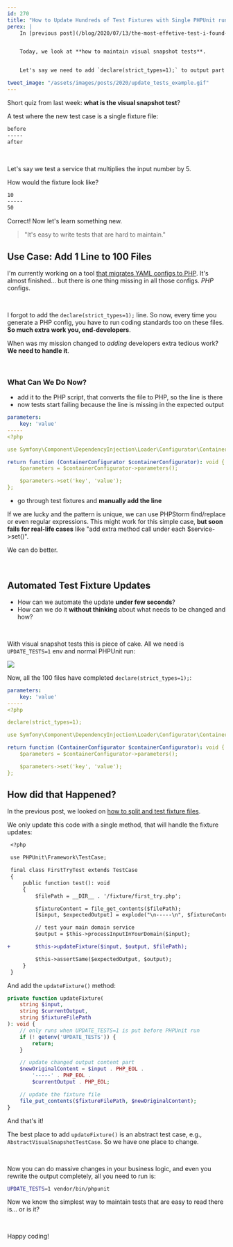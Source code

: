 ```yaml
---
id: 270
title: "How to Update Hundreds of Test Fixtures with Single PHPUnit run"
perex: |
    In [previous post](/blog/2020/07/13/the-most-effetive-test-i-found-in-7-years-of-testing/), we look at the benefits of visual snapshot testing for lazy people. How bare *input/output* code in a single file makes tests easy to read for new contributors.


    Today, we look at **how to maintain visual snapshot tests**.


    Let's say we need to add `declare(strict_types=1);` to output part of 100 test fixtures? Would you add it manually in every single file?

tweet_image: "/assets/images/posts/2020/update_tests_example.gif"
---
```


Short quiz from last week: **what is the visual snapshot test**?

A test where the new test case is a single fixture file:

```bash
before
-----
after
```

<br>

Let's say we test a service that multiplies the input number by 5.

How would the fixture look like?

```bash
10
-----
50
```

Correct! Now let's learn something new.

<blockquote class="blockquote text-center">
    "It's easy to write tests that are hard to maintain."
</blockquote>

## Use Case: Add 1 Line to 100 Files

I'm currently working on a tool [that migrates YAML configs to PHP](https://twitter.com/VotrubaT/status/1285190524627025925). It's almost finished... but there is one thing missing in all those configs. *PHP* configs.

<br>

I forgot to add the `declare(strict_types=1);` line. So now, every time you generate a PHP config, you have to run coding standards too on these files. **So much extra work you, end-developers**.

When was my mission changed to *adding* developers extra tedious work? **We need to handle it**.

<br>

### What Can We Do Now?

- add it to the PHP script, that converts the file to PHP, so the line is there
- now tests start failing because the line is missing in the expected output

```yaml
parameters:
    key: 'value'
-----
<?php

use Symfony\Component\DependencyInjection\Loader\Configurator\ContainerConfigurator;

return function (ContainerConfigurator $containerConfigurator): void {
    $parameters = $containerConfigurator->parameters();

    $parameters->set('key', 'value');
};
```

- go through test fixtures and **manually add the line**

If we are lucky and the pattern is unique, we can use PHPStorm find/replace or even regular expressions. This might work for this simple case, **but soon fails for real-life cases** like "add extra method call under each $service->set()".

We can do better.

<br>

## Automated Test Fixture Updates

- How can we automate the update **under few seconds**?
- How can we do it **without thinking** about what needs to be changed and how?

<br>

With visual snapshot tests this is piece of cake. All we need is `UPDATE_TESTS=1` env and normal PHPUnit run:

<img src="/assets/images/posts/2020/update_tests_example.gif" class="img-thumbnail">

Now, all the 100 files have completed `declare(strict_types=1);`:

```yaml
parameters:
    key: 'value'
-----
<?php

declare(strict_types=1);

use Symfony\Component\DependencyInjection\Loader\Configurator\ContainerConfigurator;

return function (ContainerConfigurator $containerConfigurator): void {
    $parameters = $containerConfigurator->parameters();

    $parameters->set('key', 'value');
};
```

## How did that Happened?

In the previous post, we looked on [how to split and test fixture files](/blog/2020/07/13/the-most-effetive-test-i-found-in-7-years-of-testing/#code-time).

We only update this code with a single method, that will handle the fixture updates:

```diff
 <?php

 use PHPUnit\Framework\TestCase;

 final class FirstTryTest extends TestCase
 {
     public function test(): void
     {
         $filePath = __DIR__ . '/fixture/first_try.php';

         $fixtureContent = file_get_contents($filePath);
         [$input, $expectedOutput] = explode("\n-----\n", $fixtureContent);

         // test your main domain service
         $output = $this->processInputInYourDomain($input);

+        $this->updateFixture($input, $output, $filePath);

         $this->assertSame($expectedOutput, $output);
     }
 }
```

And add the `updateFixture()` method:

```php
private function updateFixture(
    string $input,
    string $currentOutput,
    string $fixtureFilePath
): void {
    // only runs when UPDATE_TESTS=1 is put before PHPUnit run
    if (! getenv('UPDATE_TESTS')) {
        return;
    }

    // update changed output content part
    $newOriginalContent = $input . PHP_EOL .
        '-----' . PHP_EOL .
        $currentOutput . PHP_EOL;

    // update the fixture file
    file_put_contents($fixtureFilePath, $newOriginalContent);
}
```

And that's it!

The best place to add `updateFixture()` is an abstract test case, e.g., `AbstractVisualSnapshotTestCase`. So we have one place to change.

<br>

Now you can do massive changes in your business logic, and even you rewrite the output completely, all you need to run is:

```bash
UPDATE_TESTS=1 vendor/bin/phpunit
```

Now we know the simplest way to maintain tests that are easy to read there is... or is it?

<br>

Happy coding!
